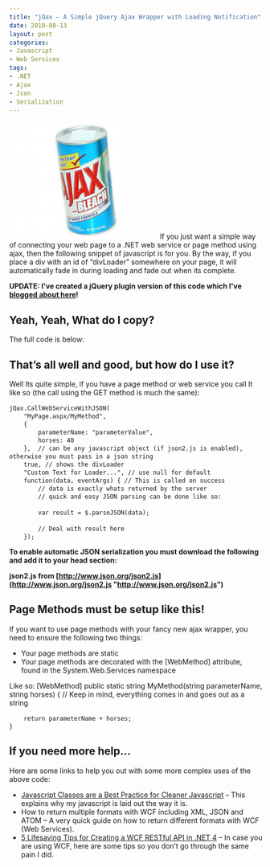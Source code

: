 ```yaml
---
title: "jQax – A Simple jQuery Ajax Wrapper with Loading Notification"
date: 2010-08-13
layout: post
categories:
- Javascript
- Web Services
tags:
- .NET
- Ajax
- Json
- Serialization
---
```


[![I dont think this is quite what I meant](/wp-content/uploads/2010/08/ajax-300x235.png "I dont think this is quite what I meant")](/wp-content/uploads/2010/08/ajax.png)If you just want a simple way of connecting your web page to a .NET web service or page method using ajax, then the following snippet of javascript is for you. By the way, if you place a div with an id of “divLoader” somewhere on your page, it will automatically fade in during loading and fade out when its complete.

**UPDATE: I've created a jQuery plugin version of this code which I've [blogged about here](http://benjii.me/2010/08/jqax-jquery-plugin-the-jquery-plugin-version-of-the-jqax-ajax-wrapper/ "jQax jQuery plugin – The jQuery plugin version of the jQax ajax wrapper")!**

## Yeah, Yeah, What do I copy?

The full code is below:

<script src="https://gist.github.com/bjcull/534526.js"></script>

## That’s all well and good, but how do I use it?

Well Its quite simple, if you have a page method or web service you call It like so (the call using the GET method is much the same):

    jQax.CallWebServiceWithJSON(
        "MyPage.aspx/MyMethod",
        {
            parameterName: "parameterValue",
            horses: 40
        },  // can be any javascript object (if json2.js is enabled), otherwise you must pass in a json string
        true, // shows the divLoader
        "Custom Text for Loader...", // use null for default
        function(data, eventArgs) { // This is called on success
            // data is exactly whats returned by the server
            // quick and easy JSON parsing can be done like so:

            var result = $.parseJSON(data);

            // Deal with result here
        });
        
**To enable automatic JSON serialization you must download the following and add it to your head section:**

**json2.js from [http://www.json.org/json2.js](http://www.json.org/json2.js "http://www.json.org/json2.js")**

## Page Methods must be setup like this!

If you want to use page methods with your fancy new ajax wrapper, you need to ensure the following two things:

*   Your page methods are static
*   Your page methods are decorated with the [WebMethod] attribute, found in the System.Web.Services namespace

Like so:
    [WebMethod]
    public static string MyMethod(string parameterName, string horses)
    {
        // Keep in mind, everything comes in and goes out as a string

        return parameterName + horses;
    }

## If you need more help…

Here are some links to help you out with some more complex uses of the above code:

*   [Javascript Classes are a Best Practice for Cleaner Javascript](http://benjii.me/2010/04/javascript-classes-are-a-best-practice-for-cleaner-javascript/ "Javascript Classes are a Best Practice for Cleaner Javascript") – This explains why my javascript is laid out the way it is.
*   <a title="How to return multiple=" target="_blank">How to return multiple formats with WCF including XML, JSON and ATOM</a> – A very quick guide on how to return different formats with WCF (Web Services).
*   [5 Lifesaving Tips for Creating a WCF RESTful API in .NET 4](http://benjii.me/2010/03/5-lifesaving-tips-for-creating-a-wcf-restful-api-in-net-4/ "5 Lifesaving Tips for Creating a WCF RESTful API in .NET 4") – In case you are using WCF, here are some tips so you don’t go through the same pain I did.
